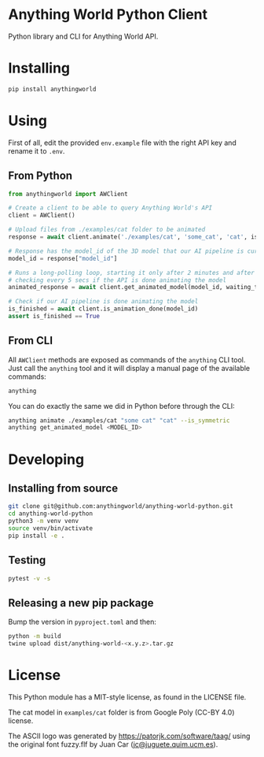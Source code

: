 # Anything World Python Client

Python library and CLI for Anything World API.

# Installing

```bash
pip install anythingworld
```

# Using

First of all, edit the provided `env.example` file with the right API key and rename
it to `.env`.

## From Python

```python
from anythingworld import AWClient

# Create a client to be able to query Anything World's API
client = AWClient()

# Upload files from ./examples/cat folder to be animated
response = await client.animate('./examples/cat', 'some_cat', 'cat', is_symmetric=True)

# Response has the model_id of the 3D model that our AI pipeline is currently animating
model_id = response["model_id"]

# Runs a long-polling loop, starting it only after 2 minutes and after that,
# checking every 5 secs if the API is done animating the model
animated_response = await client.get_animated_model(model_id, waiting_time=5, warmup_time=120)

# Check if our AI pipeline is done animating the model
is_finished = await client.is_animation_done(model_id)
assert is_finished == True
```

## From CLI

All `AWClient` methods are exposed as commands of the `anything` CLI tool.
Just call the `anything` tool and it will display a manual page of the
available commands:

```bash
anything
```

You can do exactly the same we did in Python before through the CLI:

```bash
anything animate ./examples/cat "some cat" "cat" --is_symmetric
anything get_animated_model <MODEL_ID>
```

# Developing

## Installing from source

```bash
git clone git@github.com:anythingworld/anything-world-python.git
cd anything-world-python
python3 -m venv venv
source venv/bin/activate
pip install -e .
```

## Testing

```bash
pytest -v -s
```

## Releasing a new pip package

Bump the version in `pyproject.toml` and then:

```bash
python -m build
twine upload dist/anything-world-<x.y.z>.tar.gz
```

# License

This Python module has a MIT-style license, as found in the LICENSE file.

The cat model in `examples/cat` folder is from Google Poly (CC-BY 4.0) license.

The ASCII logo was generated by https://patorjk.com/software/taag/ using the
original font fuzzy.flf by Juan Car (jc@juguete.quim.ucm.es).
